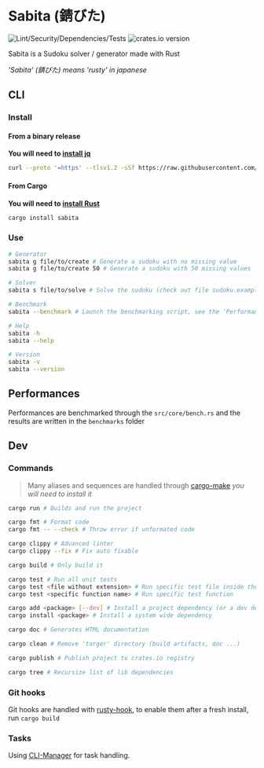 # Sabita (錆びた)

![Lint/Security/Dependencies/Tests](https://github.com/MikyStar/Sabita/actions/workflows/test-lint-audit.yml/badge.svg)
![crates.io version](https://img.shields.io/crates/v/sabita)

Sabita is a Sudoku solver / generator made with Rust

_'Sabita' (錆びた) means 'rusty' in japanese_

## CLI

### Install

#### From a binary release

**You will need to [install jq](https://jqlang.org/download/)**

```sh
curl --proto '=https' --tlsv1.2 -sSf https://raw.githubusercontent.com/MikyStar/Sabita/refs/heads/main/install.sh | sh
```

#### From Cargo

**You will need to [install Rust](https://www.rust-lang.org/tools/install)**

```sh
cargo install sabita
```

### Use

```sh
# Generator
sabita g file/to/create # Generate a sudoku with no missing value
sabita g file/to/create 50 # Generate a sudoku with 50 missing values

# Solver
sabita s file/to/solve # Solve the sudoku (check out file sudoku.example) to see format

# Benchmark
sabita --benchmark # Launch the benchmarking script, see the 'Performances' section below

# Help
sabita -h
sabita --help

# Version
sabita -v
sabita --version
```

## Performances

Performances are benchmarked through the `src/core/bench.rs` and the results are written in the `benchmarks` folder

## Dev

### Commands

> Many aliases and sequences are handled through [cargo-make](https://crates.io/crates/cargo-make) *you will need to install it*

```sh
cargo run # Builds and run the project

cargo fmt # Format code
cargo fmt -- --check # Throw error if unformated code

cargo clippy # Advanced linter
cargo clippy --fix # Fix auto fixable

cargo build # Only build it

cargo test # Run all unit tests
cargo test <file without extension> # Run specific test file inside the 'tests' folder (don't write it in path)
cargo test <specific function name> # Run specific test function

cargo add <package> [--dev] # Install a project dependency (or a dev dependency)
cargo install <package> # Install a system wide dependency

cargo doc # Generates HTML documentation

cargo clean # Remove 'targer' directory (build artifacts, doc ...)

cargo publish # Publish project to crates.io registry

cargo tree # Recursize list of lib dependencies
```

### Git hooks

Git hooks are handled with [rusty-hook](https://github.com/swellaby/rusty-hook), to enable them after a fresh install, run `cargo build`

### Tasks

Using [CLI-Manager](https://github.com/MikyStar/CLI-Manager) for task handling.
